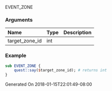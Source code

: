 EVENT_ZONE
### Arguments
**Name**|**Type**|**Description**
:-----|:-----|:-----
target_zone_id|int|
### Example
```perl
sub EVENT_ZONE {
	quest::say($target_zone_id); # returns int
}
```

Generated On 2018-01-15T22:01:49-08:00